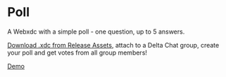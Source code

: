 # Poll

A Webxdc with a simple poll -
one question,
up to 5 answers.

[Download .xdc from Release Assets](https://github.com/webxdc/webxdc-poll/releases), attach to a Delta Chat group, create your poll and get votes from all group members!

[Demo](https://webxdc.github.io/webxdc-poll/)
